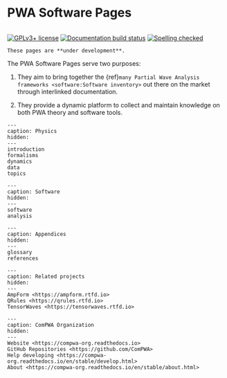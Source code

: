 # PWA Software Pages

```{title} Welcome

```

[![GPLv3+ license](https://img.shields.io/badge/License-GPLv3+-blue.svg)](https://www.gnu.org/licenses/gpl-3.0-standalone.html)
[![Documentation build status](https://readthedocs.org/projects/pwa/badge/?version=latest)](https://pwa.readthedocs.io)
[![Spelling checked](https://img.shields.io/badge/cspell-checked-brightgreen.svg)](https://github.com/streetsidesoftware/cspell/tree/master/packages/cspell)

```{warning}
These pages are **under development**.
```

The PWA Software Pages serve two purposes:

1. They aim to bring together the
   {ref}`many Partial Wave Analysis frameworks <software:Software inventory>` out there
   on the market through interlinked documentation.

2. They provide a dynamic platform to collect and maintain knowledge on both PWA theory
   and software tools.

```{toctree}
---
caption: Physics
hidden:
---
introduction
formalisms
dynamics
data
topics
```

```{toctree}
---
caption: Software
hidden:
---
software
analysis
```

```{toctree}
---
caption: Appendices
hidden:
---
glossary
references
```

```{toctree}
---
caption: Related projects
hidden:
---
AmpForm <https://ampform.rtfd.io>
QRules <https://qrules.rtfd.io>
TensorWaves <https://tensorwaves.rtfd.io>
```

```{toctree}
---
caption: ComPWA Organization
hidden:
---
Website <https://compwa-org.readthedocs.io>
GitHub Repositories <https://github.com/ComPWA>
Help developing <https://compwa-org.readthedocs.io/en/stable/develop.html>
About <https://compwa-org.readthedocs.io/en/stable/about.html>
```
